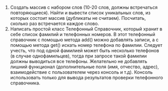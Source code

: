 1. Создать массив с набором слов (10-20 слов, должны встречаться повторяющиеся). Найти и вывести список уникальных слов, из которых состоит массив (дубликаты не считаем). Посчитать, сколько раз встречается каждое слово.
2. Написать простой класс Телефонный Справочник, который хранит в себе список фамилий и телефонных номеров. В этот телефонный справочник с помощью метода add() можно добавлять записи, а с помощью метода get() искать номер телефона по фамилии. Следует учесть, что под одной фамилией может быть несколько телефонов (в случае однофамильцев), тогда при запросе такой фамилии должны выводиться все телефоны. Желательно не добавлять лишний функционал (дополнительные поля (имя, отчество, адрес), взаимодействие с пользователем через консоль и т.д). Консоль использовать только для вывода результатов проверки телефонного справочника. 